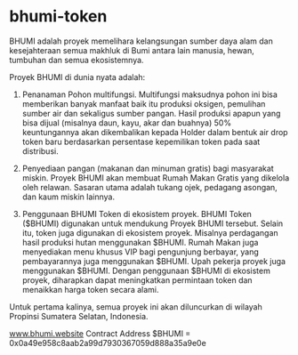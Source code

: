 # bhumi-token

BHUMI adalah proyek memelihara kelangsungan sumber daya alam dan kesejahteraan semua makhluk di Bumi antara lain manusia, hewan, tumbuhan dan semua ekosistemnya.

Proyek BHUMI di dunia nyata adalah:
1. Penanaman Pohon multifungsi. 
Multifungsi maksudnya pohon ini bisa memberikan banyak manfaat baik itu produksi oksigen, pemulihan sumber air dan sekaligus sumber pangan. Hasil produksi apapun yang bisa dijual (misalnya daun, kayu, akar dan buahnya) 50% keuntungannya akan dikembalikan kepada Holder dalam bentuk air drop token baru berdasarkan persentase kepemilikan token pada saat distribusi.

2. Penyediaan pangan (makanan dan minuman gratis) bagi masyarakat miskin.
Proyek BHUMI akan membuat Rumah Makan Gratis yang dikelola oleh relawan. Sasaran utama adalah tukang ojek, pedagang asongan, dan kaum miskin lainnya.

3. Penggunaan BHUMI Token di ekosistem proyek.
BHUMI Token ($BHUMI) digunakan untuk mendukung Proyek BHUMI tersebut. Selain itu, token juga digunakan di ekosistem proyek. Misalnya perdagangan hasil produksi hutan menggunakan $BHUMI. Rumah Makan juga menyediakan menu khusus VIP bagi pengunjung berbayar, yang pembayarannya juga menggunakan $BHUMI. Upah pekerja proyek juga menggunakan $BHUMI. Dengan penggunaan $BHUMI di ekosistem proyek, diharapkan dapat meningkatkan permintaan token dan menaikkan harga token secara alami.

Untuk pertama kalinya, semua proyek ini akan diluncurkan di wilayah Propinsi Sumatera Selatan, Indonesia.

www.bhumi.website
Contract Address $BHUMI = 0x0a49e958c8aab2a99d7930367059d888a35a9e0e

